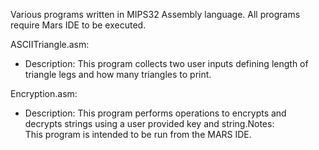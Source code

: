 
Various programs written in MIPS32 Assembly language.
All programs require Mars IDE to be executed.

ASCIITriangle.asm:
- Description: This program collects two user inputs defining length of triangle legs and how many triangles to print.

Encryption.asm:
-   Description: This program performs operations to encrypts and decrypts strings using a user provided key and string.Notes:       
This program is intended to be run from the MARS IDE. 
